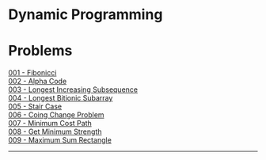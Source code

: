 # Dynamic Programming

# Problems 

[001 - Fibonicci](./code-part-1/001-Fibonicci.cpp)<br>
[002 - Alpha Code](./code-part-1/002-AlphaCode.cpp)<br>
[003 - Longest Increasing Subsequence](./code-part-1/003-longest-incresing-subsequence.cpp)<br>
[004 - Longest Bitionic Subarray](./code-part-1/004-Longest-Bitionic-Subarray.cpp)<br>
[005 - Stair Case](./code-part-1/005-StairCase.cpp)<br>
[006 - Coing Change Problem](./code-part-1/006-Coin-Change-Problem.cpp)<br>
[007 - Minimum Cost Path](./code-part-1/007-Min-Cost-Dp.cpp)<br>
[008 - Get Minimum Strength](./code-part-1/008-Get-Minimum-Strength.cpp)<br>
[009 - Maximum Sum Rectangle](./code-part-1/009-Max-Sum-Rectangle.cpp)<br>

---
